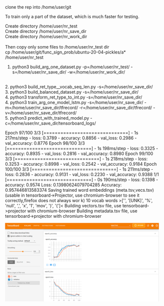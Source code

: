 clone the rep into /home/user/git

To train only a part of the dataset, which is much faster for testing.

Create directory /home/user/nr_test</br>
Create directory /home/user/nr_save_dir</br>
Create directory /home/user/nr_work_dir</br>
</br>
Then copy only some files to /home/user/nr_test dir
</br>
cp /home/user/git/func_sign_prob/ubuntu-20-04-pickles/a* /home/user/nr_test
</br>


1. python3 build_arg_one_dataset.py -p=/home/user/nr_test/ -s=/home/user/nr_save_dir/ -w=/home/user/nr_work_dir/
</br>
2. python3 build_ret_type__vocab_seq_len.py -s=/home/user/nr_save_dir/
</br>
3. python3 build_balanced_dataset.py -s=/home/user/nr_save_dir/
</br>
4. python3 transform_ret_type_to_int.py -s=/home/user/nr_save_dir/
</br>
4. python3 train_arg_one_model_lstm.py -s=/home/user/nr_save_dir/ -m=/home/user/nr_save_dir/tfrecord/ -r=/home/user/nr_save_dir/tfrecord/ -v=/home/user/nr_save_dir/tfrecord/
</br>
5. python3 predict_with_trained_model.py -c=/home/user/nr_save_dir/tensorboard_logs/




Epoch 97/100
3/3 [==============================] - 1s 217ms/step - loss: 0.3789 - accuracy: 0.8856 - val_loss: 0.2986 - val_accuracy: 0.8776
Epoch 98/100
3/3 [==============================] - 1s 198ms/step - loss: 0.3325 - accuracy: 0.8935 - val_loss: 0.2816 - val_accuracy: 0.8980
Epoch 99/100
3/3 [==============================] - 1s 218ms/step - loss: 0.3253 - accuracy: 0.8998 - val_loss: 0.2542 - val_accuracy: 0.9184
Epoch 100/100
3/3 [==============================] - 1s 211ms/step - loss: 0.2836 - accuracy: 0.9131 - val_loss: 0.2230 - val_accuracy: 0.9388
1/1 [==============================] - 0s 190ms/step - loss: 0.1398 - accuracy: 0.9574
Loss:  0.13980624079704285
Accuracy:  0.957446813583374
Saving trained word embeddings (meta.tsv,vecs.tsv)             (usable in tensorboard->Projector, use chromium-browser to see it correctly,firefox does not always wor
k)
10 vocab words >['', '[UNK]', '%', 'null', ',', 'x', '1', 'mov', ')', '(']<
Building vectors.tsv file, use tensorboard->projector with chromium-browser
Building metadata.tsv file, use tensorboard->projector with chromium-browser



![arg_one_scalars](../../pictures/arg_one/arg_one_scalars.png)
